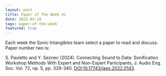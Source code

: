 ```yaml
---
layout: post
title: Paper of The Week #2
date: 2025-03-18 
tags: paper-of-the-week
featured: true
---
```


Each week the Sonic Intangibles team select a paper to read and discuss. Paper number two is:

S. Pauletto and Y. Seznec (2024). Connecting Sound to Data: Sonification Workshop Methods With Expert and Non-Expert Participants, J. Audio Eng. Soc. Vol. 72, np. 5, pp. 328-340.
[DOI:10.17743/jaes.2022.0143](https://doi.org/10.17743/jaes.2022.0143).

